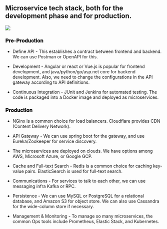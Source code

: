
## Microservice tech stack, both for the development phase and for production.

<img src="/images/MicroservicesTechStack.jfif">

### 𝐏𝐫𝐞-𝐏𝐫𝐨𝐝𝐮𝐜𝐭𝐢𝐨𝐧
- Define API - This establishes a contract between frontend and backend. We can use Postman or OpenAPI for this.

- Development - Angular or react or Vue.js is popular for frontend development, and java/python/go/asp.net core for backend development. Also, we need to change the configurations in the API gateway according to API definitions.

- Continuous Integration - JUnit and Jenkins for automated testing. The code is packaged into a Docker image and deployed as microservices.

### 𝐏𝐫𝐨𝐝𝐮𝐜𝐭𝐢𝐨𝐧
- NGinx is a common choice for load balancers. Cloudflare provides CDN (Content Delivery Network). 
- API Gateway - We can use spring boot for the gateway, and use Eureka/Zookeeper for service discovery.
- The microservices are deployed on clouds. We have options among AWS, Microsoft Azure, or Google GCP.

- Cache and Full-text Search - Redis is a common choice for caching key-value pairs. ElasticSearch is used for full-text search.

- Communications - For services to talk to each other, we can use messaging infra Kafka or RPC.

- Persistence - We can use MySQL or PostgreSQL for a relational database, and Amazon S3 for object store. We can also use Cassandra for the wide-column store if necessary.

- Management & Monitoring - To manage so many microservices, the common Ops tools include Prometheus, Elastic Stack, and Kubernetes.
